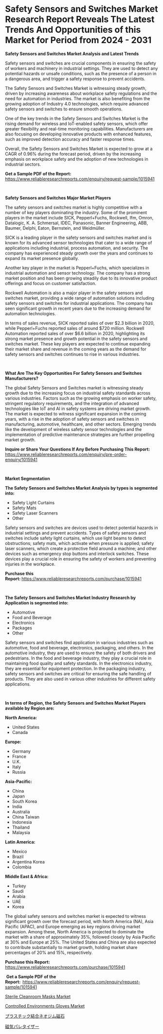 <p><h1>Safety Sensors and Switches Market Research Report Reveals The Latest Trends And Opportunities of this Market for Period from 2024 - 2031</h1></p><p><strong>Safety Sensors and Switches Market Analysis and Latest Trends</strong></p>
<p><p>Safety sensors and switches are crucial components in ensuring the safety of workers and machinery in industrial settings. They are used to detect any potential hazards or unsafe conditions, such as the presence of a person in a dangerous area, and trigger a safety response to prevent accidents.</p><p>The Safety Sensors and Switches Market is witnessing steady growth, driven by increasing awareness about workplace safety regulations and the need for automation in industries. The market is also benefiting from the growing adoption of Industry 4.0 technologies, which require advanced safety sensors and switches to ensure smooth operations.</p><p>One of the key trends in the Safety Sensors and Switches Market is the rising demand for wireless and IoT-enabled safety sensors, which offer greater flexibility and real-time monitoring capabilities. Manufacturers are also focusing on developing innovative products with enhanced features, such as improved detection accuracy and faster response times.</p><p>Overall, the Safety Sensors and Switches Market is expected to grow at a CAGR of 0.96% during the forecast period, driven by the increasing emphasis on workplace safety and the adoption of new technologies in industrial sectors.</p></p>
<p><strong>Get a Sample PDF of the Report:&nbsp;</strong> <a href="https://www.reliableresearchreports.com/enquiry/request-sample/1015941">https://www.reliableresearchreports.com/enquiry/request-sample/1015941</a></p>
<p>&nbsp;</p>
<p><strong>Safety Sensors and Switches Major Market Players</strong></p>
<p><p>The safety sensors and switches market is highly competitive with a number of key players dominating the industry. Some of the prominent players in the market include SICK, Pepperl+Fuchs, Rockwell, Ifm, Omron, Datalogic, K. A. Schmersal, IDEC, Panasonic, Banner Engineering, ABB, Baumer, Delphi, Eaton, Bernstein, and Weidmüller.</p><p>SICK is a leading player in the safety sensors and switches market and is known for its advanced sensor technologies that cater to a wide range of applications including industrial, process automation, and security. The company has experienced steady growth over the years and continues to expand its market presence globally.</p><p>Another key player in the market is Pepperl+Fuchs, which specializes in industrial automation and sensor technology. The company has a strong market position and has been growing steadily due to its innovative product offerings and focus on customer satisfaction.</p><p>Rockwell Automation is also a major player in the safety sensors and switches market, providing a wide range of automation solutions including safety sensors and switches for industrial applications. The company has seen significant growth in recent years due to the increasing demand for automation technologies.</p><p>In terms of sales revenue, SICK reported sales of over $2.3 billion in 2020, while Pepperl+Fuchs reported sales of around $720 million. Rockwell Automation reported sales of over $6.6 billion in 2020, highlighting its strong market presence and growth potential in the safety sensors and switches market. These key players are expected to continue expanding their market share and revenue in the coming years as the demand for safety sensors and switches continues to rise in various industries.</p></p>
<p>&nbsp;</p>
<p><strong>What Are The Key Opportunities For Safety Sensors and Switches Manufacturers?</strong></p>
<p><p>The global Safety Sensors and Switches market is witnessing steady growth due to the increasing focus on industrial safety standards across various industries. Factors such as the growing emphasis on worker safety, stringent regulatory requirements, and the integration of advanced technologies like IoT and AI in safety systems are driving market growth. The market is expected to witness significant expansion in the coming years, with a rise in the adoption of safety sensors and switches in manufacturing, automotive, healthcare, and other sectors. Emerging trends like the development of wireless safety sensor technologies and the implementation of predictive maintenance strategies are further propelling market growth.</p></p>
<p><strong>Inquire or Share Your Questions If Any Before Purchasing This Report:</strong> <a href="https://www.reliableresearchreports.com/enquiry/pre-order-enquiry/1015941">https://www.reliableresearchreports.com/enquiry/pre-order-enquiry/1015941</a></p>
<p>&nbsp;</p>
<p><strong>Market Segmentation</strong></p>
<p><strong>The Safety Sensors and Switches Market Analysis by types is segmented into:</strong></p>
<p><ul><li>Safety Light Curtains</li><li>Safety Mats</li><li>Safety Laser Scanners</li><li>Other</li></ul></p>
<p><p>Safety sensors and switches are devices used to detect potential hazards in industrial settings and prevent accidents. Types of safety sensors and switches include safety light curtains, which use light beams to detect obstructions; safety mats, which activate when pressure is applied; safety laser scanners, which create a protective field around a machine; and other devices such as emergency stop buttons and interlock switches. These devices play a crucial role in ensuring the safety of workers and preventing injuries in the workplace.</p></p>
<p><strong>Purchase this Report:&nbsp;</strong><a href="https://www.reliableresearchreports.com/purchase/1015941">https://www.reliableresearchreports.com/purchase/1015941</a></p>
<p>&nbsp;</p>
<p><strong>The Safety Sensors and Switches Market Industry Research by Application is segmented into:</strong></p>
<p><ul><li>Automotive</li><li>Food and Beverage</li><li>Electronics</li><li>Packages</li><li>Other</li></ul></p>
<p><p>Safety sensors and switches find application in various industries such as automotive, food and beverage, electronics, packaging, and others. In the automotive industry, they are used to ensure the safety of both drivers and pedestrians. In the food and beverage industry, they play a crucial role in maintaining food quality and safety standards. In the electronics industry, they are essential for equipment protection. In the packaging industry, safety sensors and switches are critical for ensuring the safe handling of products. They are also used in various other industries for different safety applications.</p></p>
<p>&nbsp;</p>
<p><strong>In terms of Region, the Safety Sensors and Switches Market Players available by Region are:</strong></p>
<p>
    <p> <strong> North America: </strong>
        <ul>
            <li>United States</li>
            <li>Canada</li>
        </ul>
        </p> 
    <p> <strong> Europe: </strong>
        <ul>
            <li>Germany</li>
            <li>France</li>
            <li>U.K.</li>
            <li>Italy</li>
            <li>Russia</li>
        </ul>
        </p> 
    <p> <strong> Asia-Pacific: </strong>
        <ul>
            <li>China</li>
            <li>Japan</li>
            <li>South Korea</li>
            <li>India</li>
            <li>Australia</li>
            <li>China Taiwan</li>
            <li>Indonesia</li>
            <li>Thailand</li>
            <li>Malaysia</li>
        </ul>
        </p> 
    <p> <strong> Latin America: </strong>
        <ul>
            <li>Mexico</li>
            <li>Brazil</li>
            <li>Argentina Korea</li>
            <li>Colombia</li>
        </ul>
        </p> 
    <p> <strong> Middle East & Africa: </strong>
        <ul>
            <li>Turkey</li>
            <li>Saudi</li>
            <li>Arabia</li>
            <li>UAE</li>
            <li>Korea</li>
        </ul>
    </p>
    </p>
<p><p>The global safety sensors and switches market is expected to witness significant growth over the forecast period, with North America (NA), Asia Pacific (APAC), and Europe emerging as key regions driving market expansion. Among these, North America is projected to dominate the market with a share of approximately 35%, followed closely by Asia Pacific at 30% and Europe at 25%. The United States and China are also expected to contribute substantially to market growth, holding market share percentages of 20% and 15%, respectively.</p></p>
<p><strong>Purchase this Report: </strong><a href="https://www.reliableresearchreports.com/purchase/1015941">https://www.reliableresearchreports.com/purchase/1015941</a></p>
<p>&nbsp;<strong>Get a Sample PDF of the Report:&nbsp;&nbsp;</strong><a href="https://www.reliableresearchreports.com/enquiry/request-sample/1015941">https://www.reliableresearchreports.com/enquiry/request-sample/1015941</a></p>
<p><strong></strong></p>
<p><p><a href="https://github.com/josesg55/Market-Research-Report-List-2/blob/main/sterile-cleanroom-masks-market.md">Sterile Cleanroom Masks Market</a></p><p><a href="https://github.com/mancsybtousav/Market-Research-Report-List-1/blob/main/controlled-environments-gloves-market.md">Controlled Environments Gloves Market</a></p><p><a href="https://github.com/avwofrml53535/Market-Research-Report-List-1/blob/main/80841388134.md">プラスチック結合ネオジム磁石</a></p><p><a href="https://github.com/RodHoppe07/Market-Research-Report-List-1/blob/main/57627778133.md">磁気パレタイザー</a></p></p>